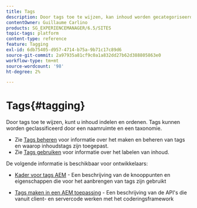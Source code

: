 ```yaml
---
title: Tags
description: Door tags toe te wijzen, kan inhoud worden gecategoriseerd en ingedeeld
contentOwner: Guillaume Carlino
products: SG_EXPERIENCEMANAGER/6.5/SITES
topic-tags: platform
content-type: reference
feature: Tagging
exl-id: 6db75405-d957-4714-b75a-9b71c17c89d6
source-git-commit: 2a97935a81cf9c0a1a832dd27b62d388805863e0
workflow-type: tm+mt
source-wordcount: '98'
ht-degree: 2%

---
```


# Tags{#tagging}

Door tags toe te wijzen, kunt u inhoud indelen en ordenen. Tags kunnen worden geclassificeerd door een naamruimte en een taxonomie.

* Zie [Tags beheren](/help/sites-administering/tags.md) voor informatie over het maken en beheren van tags en waarop inhoudstags zijn toegepast.
* Zie [Tags gebruiken](/help/sites-authoring/tags.md) voor informatie over het labelen van inhoud.

De volgende informatie is beschikbaar voor ontwikkelaars:

* [Kader voor tags AEM](/help/sites-developing/framework.md) - Een beschrijving van de knooppunten en eigenschappen die voor het aanbrengen van tags zijn gebruikt

* [Tags maken in een AEM toepassing](/help/sites-developing/building.md) - Een beschrijving van de API&#39;s die vanuit client- en servercode werken met het coderingsframework
